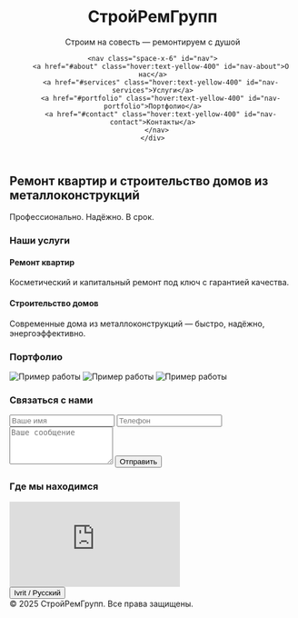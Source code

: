 
<html lang="ru" dir="ltr">
<head>
  <meta charset="UTF-8">
  <meta name="viewport" content="width=device-width, initial-scale=1.0">
  <title>Ремонт и Строительство</title>
  <script src="https://cdn.tailwindcss.com"></script>
  <script src="https://unpkg.com/aos@2.3.1/dist/aos.js"></script>
  <link href="https://unpkg.com/aos@2.3.1/dist/aos.css" rel="stylesheet">
  <style>
    html {
      scroll-behavior: smooth;
    }
  </style>
</head>
<body class="bg-gray-900 text-white font-sans" id="body">
  <!-- Header -->
  <header class="p-6 bg-gray-800 shadow-lg">
    <div class="max-w-7xl mx-auto flex justify-between items-center">
<div>
  
<h1 class="text-2xl font-bold" id="title">СтройРемГрупп</h1>
<p class="text-yellow-300 text-sm mt-1">Строим на совесть — ремонтируем с душой</p>
</div>

    <nav class="space-x-6" id="nav">
        <a href="#about" class="hover:text-yellow-400" id="nav-about">О нас</a>
        <a href="#services" class="hover:text-yellow-400" id="nav-services">Услуги</a>
        <a href="#portfolio" class="hover:text-yellow-400" id="nav-portfolio">Портфолио</a>
        <a href="#contact" class="hover:text-yellow-400" id="nav-contact">Контакты</a>
      </nav>
    </div>
  </header>

  <!-- Hero Section -->
  
<section id="about" class="bg-gray-950 py-20 text-center" data-aos="fade-up">
  <h2 class="text-4xl font-bold mb-4" id="hero-title">Ремонт квартир и строительство домов из металлоконструкций</h2>
  <p class="text-gray-400 max-w-xl mx-auto mb-2" id="hero-subtitle">Профессионально. Надёжно. В срок.</p>

  <!-- Services -->
  <section id="services" class="py-16 px-4 max-w-7xl mx-auto" data-aos="fade-up">
    <h3 class="text-3xl font-bold mb-8 text-center" id="services-title">Наши услуги</h3>
    <div class="grid md:grid-cols-2 gap-10">
      <div class="bg-gray-800 p-6 rounded-xl shadow-md">
        <h4 class="text-xl font-semibold mb-2" id="service-1-title">Ремонт квартир</h4>
        <p class="text-gray-400" id="service-1-desc">Косметический и капитальный ремонт под ключ с гарантией качества.</p>
      </div>
      <div class="bg-gray-800 p-6 rounded-xl shadow-md">
        <h4 class="text-xl font-semibold mb-2" id="service-2-title">Строительство домов</h4>
        <p class="text-gray-400" id="service-2-desc">Современные дома из металлоконструкций — быстро, надёжно, энергоэффективно.</p>
      </div>
    </div>
  </section>

  <!-- Portfolio -->
  <section id="portfolio" class="py-16 bg-gray-950 px-4" data-aos="fade-up">
    <h3 class="text-3xl font-bold mb-8 text-center" id="portfolio-title">Портфолио</h3>
    <div class="grid md:grid-cols-3 gap-6 max-w-7xl mx-auto">
      <img src="[https://source.unsplash.com/400x300/?interior](https://github.com/Israel-home/Stroy-Rem-Group/blob/main/IMG-20250220-WA0008.jpg)" class="rounded-xl" alt="Пример работы">
      <img src="https://source.unsplash.com/400x300/?construction" class="rounded-xl" alt="Пример работы">
      <img src="https://source.unsplash.com/400x300/?architecture" class="rounded-xl" alt="Пример работы">
    </div>
  </section>

  <!-- Contact -->
  <section id="contact" class="py-16 px-4 max-w-2xl mx-auto" data-aos="fade-up">
    <h3 class="text-3xl font-bold mb-6 text-center" id="contact-title">Связаться с нами</h3>
    <form class="space-y-4">
      <input type="text" placeholder="Ваше имя" class="w-full p-3 rounded bg-gray-800 text-white placeholder-gray-500">
      <input type="tel" placeholder="Телефон" class="w-full p-3 rounded bg-gray-800 text-white placeholder-gray-500">
      <textarea placeholder="Ваше сообщение" rows="4" class="w-full p-3 rounded bg-gray-800 text-white placeholder-gray-500"></textarea>
      <button class="bg-yellow-500 hover:bg-yellow-600 text-black font-semibold py-3 px-6 rounded" id="submit-button">Отправить</button>
    </form>
  </section>

  <!-- Map -->
  <section class="py-16 bg-gray-900">
    <h3 class="text-3xl font-bold mb-6 text-center" id="map-title">Где мы находимся</h3>
    <div class="w-full h-96 max-w-4xl mx-auto">
      <iframe class="w-full h-full rounded-xl" src="https://www.google.com/maps/embed?pb=!1m18!1m12!1m3!1d10873.62814648255!2d34.8516125!3d32.1093331!2m3!1f0!2f0!3f0!3m2!1i1024!2i768!4f13.1!3m3!1m2!1s0x151d4c6189f8c0c3%3A0xf84c8e0b40c55de!2z0J_QvtC70YzRidCw0Y8g0J_QvtGB0L_QtdGA0LXQvdC40Y8!5e0!3m2!1sru!2sil!4v1611234567890" frameborder="0" allowfullscreen="" loading="lazy"></iframe>
    </div>
  </section>

  <!-- Language Switch (RU / HE) -->
  <div class="fixed bottom-4 right-4">
    <button onclick="switchLang()" class="bg-yellow-500 hover:bg-yellow-600 text-black font-semibold py-2 px-4 rounded shadow" id="lang-button">Ivrit / Русский</button>
  </div>

  <!-- Footer -->
  <footer class="bg-gray-800 text-center p-4 text-gray-500">
    © 2025 СтройРемГрупп. Все права защищены.
  </footer>

  <script>
    AOS.init();

    const translations = {
      ru: {
        title: "СтройРемГрупп",
        "nav-about": "О нас",
        "nav-services": "Услуги",
        "nav-portfolio": "Портфолио",
        "nav-contact": "Контакты",
        "hero-title": "Ремонт квартир и строительство домов из металлоконструкций",
        "hero-subtitle": "Профессионально. Надёжно. В срок.",
        "services-title": "Наши услуги",
        "service-1-title": "Ремонт квартир",
        "service-1-desc": "Косметический и капитальный ремонт под ключ с гарантией качества.",
        "service-2-title": "Строительство домов",
        "service-2-desc": "Современные дома из металлоконструкций — быстро, надёжно, энергоэффективно.",
        "portfolio-title": "Портфолио",
        "contact-title": "Связаться с нами",
        "submit-button": "Отправить",
        "map-title": "Где мы находимся",
        "lang-button": "Ivrit / Русский"
      },
      he: {
        title: "שטרוי-רם גרופ",
        "nav-about": "עלינו",
        "nav-services": "שירותים",
        "nav-portfolio": "תיק עבודות",
        "nav-contact": "צור קשר",
        "hero-title": "שיפוץ דירות ובניית בתים ממבני פלדה",
        "hero-subtitle": "מקצועי. אמין. בזמן.",
        "services-title": "השירותים שלנו",
        "service-1-title": "שיפוץ דירות",
        "service-1-desc": "שיפוץ קוסמטי וכללי עם אחריות לאיכות.",
        "service-2-title": "בנייה ממבני פלדה",
        "service-2-desc": "בתים מודרניים ממבני פלדה — מהיר, אמין וחסכוני באנרגיה.",
        "portfolio-title": "תיק עבודות",
        "contact-title": "צור קשר",
        "submit-button": "שלח",
        "map-title": "המיקום שלנו",
        "lang-button": "Русский / Ivrit"
      }
    };

    let currentLang = "ru";
    function switchLang() {
      currentLang = currentLang === "ru" ? "he" : "ru";
      const trans = translations[currentLang];
      Object.keys(trans).forEach(id => {
        const el = document.getElementById(id);
        if (el) el.textContent = trans[id];
      });
      document.documentElement.lang = currentLang;
      document.documentElement.dir = currentLang === "he" ? "rtl" : "ltr";
    }
  </script>
</body>
</html>
